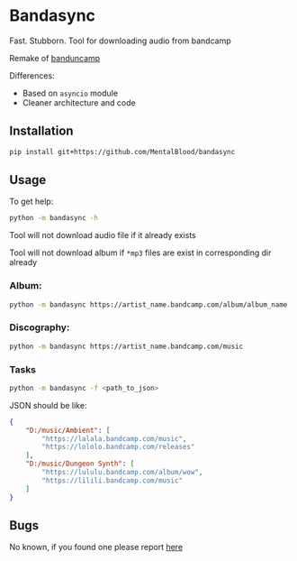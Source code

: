 # Bandasync

Fast. Stubborn. Tool for downloading audio from bandcamp

Remake of [banduncamp](https://github.com/MentalBlood/banduncamp)

Differences:

* Based on `asyncio` module
* Cleaner architecture and code

## Installation

```bash
pip install git+https://github.com/MentalBlood/bandasync
```

## Usage

To get help:

```bash
python -m bandasync -h
```

Tool will not download audio file if it already exists

Tool will not download album if `*mp3` files are exist in corresponding dir already

### Album:

```bash
python -m bandasync https://artist_name.bandcamp.com/album/album_name
```

### Discography:

```bash
python -m bandasync https://artist_name.bandcamp.com/music
```

### Tasks

```bash
python -m bandasync -f <path_to_json>
```

JSON should be like:

```json
{
    "D:/music/Ambient": [
        "https://lalala.bandcamp.com/music",
        "https://lololo.bandcamp.com/releases"
    ],
    "D:/music/Dungeon Synth": [
        "https://lululu.bandcamp.com/album/wow",
        "https://lilili.bandcamp.com/music"
    ]
}
```

## Bugs

No known, if you found one please report [here](https://github.com/MentalBlood/bandasync/issues)